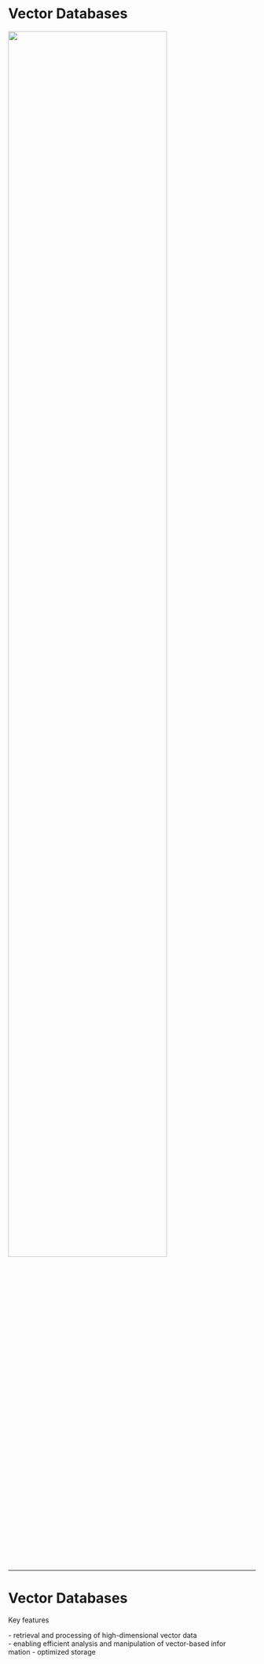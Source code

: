 


# Vector Databases

<img src="bond-retirement.jpeg" style="width: 80%; margin: auto" v-click>

---

# Vector Databases
Key features
<div v-click>
- retrieval and processing of high-dimensional vector data
</div>
<div v-click="2">
- enabling efficient analysis and manipulation of vector-based infor
</div>
<div v-click="3">mation
- optimized storage
</div>
